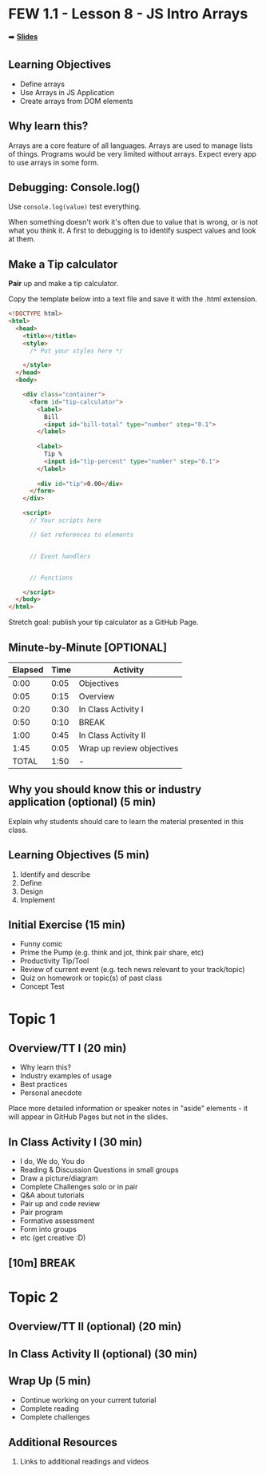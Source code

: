 <!-- .slide: data-background="./Images/header.svg" data-background-repeat="none" data-background-size="40% 40%" data-background-position="center 10%" class="header" -->
# FEW 1.1 - Lesson 8 - JS Intro Arrays

<!-- Put a link to the slides so that students can find them -->

➡️ [**Slides**](/Syllabus-Template/Slides/Lesson1.html ':ignore')

<!-- > -->

## Learning Objectives

- Define arrays 
- Use Arrays in JS Application
- Create arrays from DOM elements

## Why learn this? 

Arrays are a core feature of all languages. Arrays are used to manage lists of things. Programs would be very limited without arrays. Expect every app to use arrays in some form. 

<!-- > -->


## Debugging: Console.log()

Use `console.log(value)` test everything. 

When something doesn't work it's often due to value that is wrong, or is not what you think it. A first to debugging is to identify suspect values and look at them. 

<!-- > -->

## Make a Tip calculator

**Pair** up and make a tip calculator. 

Copy the template below into a text file and save it with the .html extension. 

```html
<!DOCTYPE html>
<html>
  <head>
    <title></title>
    <style>
      /* Put your styles here */

    </style>
  </head>
  <body>

    <div class="container">
      <form id="tip-calculator">
        <label>
          Bill
          <input id="bill-total" type="number" step="0.1">
        </label>
        
        <label>
          Tip %
          <input id="tip-percent" type="number" step="0.1">
        </label>
        
        <div id="tip">0.00</div>
      </form>
    </div>

    <script>
      // Your scripts here

      // Get references to elements 


      // Event handlers 


      // Functions 

    </script>
  </body>
</html>
```

Stretch goal: publish your tip calculator as a GitHub Page.  

<!-- > --> 

## Minute-by-Minute [OPTIONAL]

| **Elapsed** | **Time**  | **Activity**              |
| ----------- | --------- | ------------------------- |
| 0:00        | 0:05      | Objectives                |
| 0:05        | 0:15      | Overview                  |
| 0:20        | 0:30      | In Class Activity I       |
| 0:50        | 0:10      | BREAK                     |
| 1:00        | 0:45      | In Class Activity II      |
| 1:45        | 0:05      | Wrap up review objectives |
| TOTAL       | 1:50      | -                         |


<!-- > -->

## Why you should know this or industry application (optional) (5 min)

Explain why students should care to learn the material presented in this class.

<!-- > -->

## Learning Objectives (5 min)

1. Identify and describe
1. Define
1. Design
1. Implement

<!-- > -->

## Initial Exercise (15 min)

- Funny comic
- Prime the Pump (e.g. think and jot, think pair share, etc)
- Productivity Tip/Tool
- Review of current event (e.g. tech news relevant to your track/topic)
- Quiz on homework or topic(s) of past class
- Concept Test

<!-- > -->

# Topic 1

<!-- v -->

## Overview/TT I (20 min)

- Why learn this?
- Industry examples of usage
- Best practices
- Personal anecdote

<aside class="notes">
Place more detailed information or speaker notes in "aside" elements - it will appear in GitHub Pages but not in the slides.
</aside>

<!-- v -->

## In Class Activity I (30 min)

- I do, We do, You do
- Reading & Discussion Questions in small groups
- Draw a picture/diagram
- Complete Challenges solo or in pair
- Q&A about tutorials
- Pair up and code review
- Pair program
- Formative assessment
- Form into groups
- etc (get creative :D)

<!-- > -->

<!-- .slide: data-background="#087CB8" -->
## [**10m**] BREAK

<!-- > -->

# Topic 2

<!-- v -->

## Overview/TT II (optional) (20 min)

<!-- v -->

## In Class Activity II (optional) (30 min)

<!-- > -->

## Wrap Up (5 min)

- Continue working on your current tutorial
- Complete reading
- Complete challenges

<!-- > -->

## Additional Resources

1. Links to additional readings and videos
